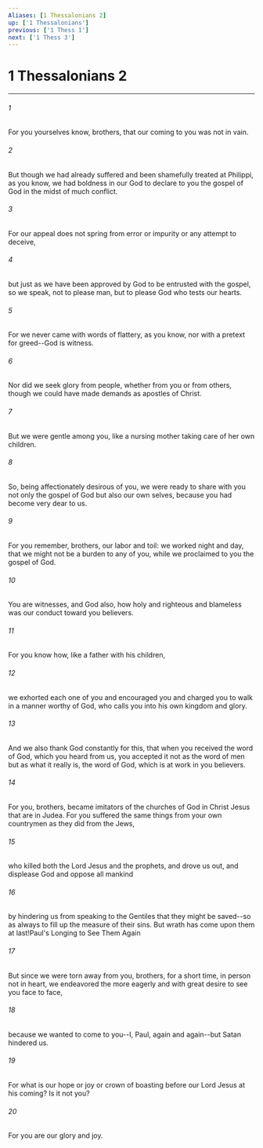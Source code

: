 ```yaml
---
Aliases: [1 Thessalonians 2]
up: ['1 Thessalonians']
previous: ['1 Thess 1']
next: ['1 Thess 3']
---
```

# 1 Thessalonians 2
***



###### 1 
For you yourselves know, brothers, that our coming to you was not in vain. 

###### 2 
But though we had already suffered and been shamefully treated at Philippi, as you know, we had boldness in our God to declare to you the gospel of God in the midst of much conflict. 

###### 3 
For our appeal does not spring from error or impurity or any attempt to deceive, 

###### 4 
but just as we have been approved by God to be entrusted with the gospel, so we speak, not to please man, but to please God who tests our hearts. 

###### 5 
For we never came with words of flattery, as you know, nor with a pretext for greed--God is witness. 

###### 6 
Nor did we seek glory from people, whether from you or from others, though we could have made demands as apostles of Christ. 

###### 7 
But we were gentle among you, like a nursing mother taking care of her own children. 

###### 8 
So, being affectionately desirous of you, we were ready to share with you not only the gospel of God but also our own selves, because you had become very dear to us. 

###### 9 
For you remember, brothers, our labor and toil: we worked night and day, that we might not be a burden to any of you, while we proclaimed to you the gospel of God. 

###### 10 
You are witnesses, and God also, how holy and righteous and blameless was our conduct toward you believers. 

###### 11 
For you know how, like a father with his children, 

###### 12 
we exhorted each one of you and encouraged you and charged you to walk in a manner worthy of God, who calls you into his own kingdom and glory. 

###### 13 
And we also thank God constantly for this, that when you received the word of God, which you heard from us, you accepted it not as the word of men but as what it really is, the word of God, which is at work in you believers. 

###### 14 
For you, brothers, became imitators of the churches of God in Christ Jesus that are in Judea. For you suffered the same things from your own countrymen as they did from the Jews, 

###### 15 
who killed both the Lord Jesus and the prophets, and drove us out, and displease God and oppose all mankind 

###### 16 
by hindering us from speaking to the Gentiles that they might be saved--so as always to fill up the measure of their sins. But wrath has come upon them at last!Paul's Longing to See Them Again 

###### 17 
But since we were torn away from you, brothers, for a short time, in person not in heart, we endeavored the more eagerly and with great desire to see you face to face, 

###### 18 
because we wanted to come to you--I, Paul, again and again--but Satan hindered us. 

###### 19 
For what is our hope or joy or crown of boasting before our Lord Jesus at his coming? Is it not you? 

###### 20 
For you are our glory and joy.
